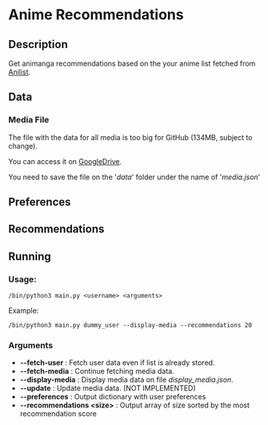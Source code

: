 # Anime Recommendations

## Description

Get animanga recommendations based on the your anime list fetched from [Anilist](https://anilist.co/).

## Data

### Media File

The file with the data for all media is too big for GitHub (134MB, subject to change).

You can access it on [GoogleDrive](https://drive.google.com/file/d/1A72uneEd4O5ypBTo13yGXRAtOgOgzPFZ/view?usp=sharing).

You need to save the file on the '_data_' folder under the name of '_media.json_'

## Preferences

## Recommendations

## Running

### Usage:

```
/bin/python3 main.py <username> <arguments>
```

Example:

```
/bin/python3 main.py dummy_user --display-media --recommendations 20
```

### Arguments

- **--fetch-user** : Fetch user data even if list is already stored.
- **--fetch-media** : Continue fetching media data.
- **--display-media** : Display media data on file _display_media.json_.
- **--update** : Update media data. (NOT IMPLEMENTED)
- **--preferences** : Output dictionary with user preferences
- **--recommendations \<size\>** : Output array of size <size> sorted by the most recommendation score

